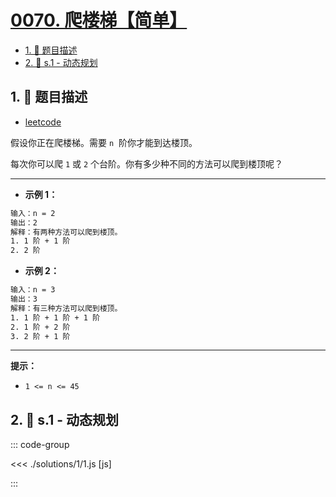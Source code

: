 # [0070. 爬楼梯【简单】](https://github.com/tnotesjs/TNotes.leetcode/tree/main/notes/0070.%20%E7%88%AC%E6%A5%BC%E6%A2%AF%E3%80%90%E7%AE%80%E5%8D%95%E3%80%91)

<!-- region:toc -->

- [1. 📝 题目描述](#1--题目描述)
- [2. 🎯 s.1 - 动态规划](#2--s1---动态规划)

<!-- endregion:toc -->

## 1. 📝 题目描述

- [leetcode](https://leetcode.cn/problems/climbing-stairs/)

假设你正在爬楼梯。需要 `n`  阶你才能到达楼顶。

每次你可以爬 `1` 或 `2` 个台阶。你有多少种不同的方法可以爬到楼顶呢？

---

- **示例 1：**

```txt
输入：n = 2
输出：2
解释：有两种方法可以爬到楼顶。
1. 1 阶 + 1 阶
2. 2 阶
```

- **示例 2：**

```txt
输入：n = 3
输出：3
解释：有三种方法可以爬到楼顶。
1. 1 阶 + 1 阶 + 1 阶
2. 1 阶 + 2 阶
3. 2 阶 + 1 阶
```

---

**提示：**

- `1 <= n <= 45`

## 2. 🎯 s.1 - 动态规划

::: code-group

<<< ./solutions/1/1.js [js]

:::
